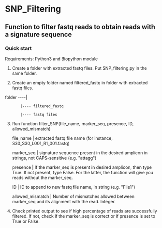 # SNP_Filtering

## Function to filter fastq reads to obtain reads with a signature sequence

### Quick start

Requirements: Python3 and Biopython module

1. Create a folder with extracted fastq files. Put SNP_filtering.py in the same folder.

2. Create an empty folder named filtered_fastq in folder with extracted fastq files.

folder ----|

           |---- filtered_fastq 
           
           |---- fastq files

3. Run function filter_SNP(file_name, marker_seq, presence, ID, allowed_mismatch)
    
    file_name | extracted fastq file name (for instance, S30_S30_L001_R1_001.fastq)
    
    marker_seq | signature sequence present in the desired amplicon in strings, not CAPS-sensitive (e.g. "attagg")
    
    presence | If the marker_seq is present in desired amplicon, then type True. If not present, type False. For the latter, the function will give you reads without the marker_seq.
    
    ID | ID to append to new fastq file name, in string  (e.g. "File1")
    
    allowed_mismatch | Number of mismatches allowed between marker_seq and its alignment with the read. Integer.
    
3. Check printed output to see if high percentage of reads are successfully filtered. If not, check if the marker_seq is correct or if presence is set to True or False.
